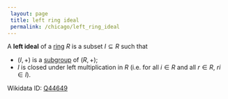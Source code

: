 ```yaml
---
 layout: page
 title: left ring ideal
 permalink: /chicago/left_ring_ideal
---
```

A **left ideal** of a [ring](https://defsmath.github.io/DefsMath/ring) $R$ is a subset $I\subseteq R$ such that 
- $(I,+)$ is a [subgroup](https://defsmath.github.io/DefsMath/subgroup) of $(R,+)$;
- $I$ is closed under left multiplication in $R$ (i.e. for all $i\in R$ and all $r\in R$, $ri \in I$).

Wikidata ID: [Q44649](https://www.wikidata.org/wiki/Q44649)